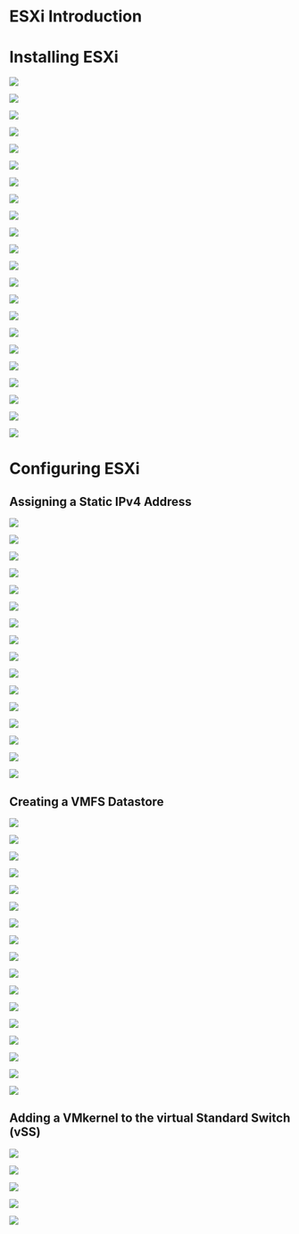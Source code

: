 # ESXi Introduction

# Installing ESXi 

![](https://github.com/JonmarCorpuz/Documentations/blob/main/VMWare/Assets/ESXi%20pt5.png)

![](https://github.com/JonmarCorpuz/Documentations/blob/main/VMWare/Assets/ESXi%20pt6.png)

![](https://github.com/JonmarCorpuz/Documentations/blob/main/VMWare/Assets/ESXi%20pt7.png)

![](https://github.com/JonmarCorpuz/Documentations/blob/main/VMWare/Assets/ESXi%20pt8.png)

![](https://github.com/JonmarCorpuz/Documentations/blob/main/VMWare/Assets/ESXi%20pt9.png)

![](https://github.com/JonmarCorpuz/Documentations/blob/main/VMWare/Assets/ESXi%20pt10.png)

![](https://github.com/JonmarCorpuz/Documentations/blob/main/VMWare/Assets/ESXi%20pt11.png)

![](https://github.com/JonmarCorpuz/Documentations/blob/main/VMWare/Assets/ESXi%20pt12.png)

![](https://github.com/JonmarCorpuz/Documentations/blob/main/VMWare/Assets/ESXi%20pt13.png)

![](https://github.com/JonmarCorpuz/Documentations/blob/main/VMWare/Assets/ESXi%20pt14.png)

![](https://github.com/JonmarCorpuz/Documentations/blob/main/VMWare/Assets/ESXi%20pt15.png)

![](https://github.com/JonmarCorpuz/Documentations/blob/main/VMWare/Assets/ESXi%20pt16.png)

![](https://github.com/JonmarCorpuz/Documentations/blob/main/VMWare/Assets/ESXi%20pt17.png)

![](https://github.com/JonmarCorpuz/Documentations/blob/main/VMWare/Assets/ESXi%20pt18.png)

![](https://github.com/JonmarCorpuz/Documentations/blob/main/VMWare/Assets/ESXi%20pt19.png)

![](https://github.com/JonmarCorpuz/Documentations/blob/main/VMWare/Assets/ESXi%20pt20.png)

![](https://github.com/JonmarCorpuz/Documentations/blob/main/VMWare/Assets/ESXi%20pt21.png)

![](https://github.com/JonmarCorpuz/Documentations/blob/main/VMWare/Assets/ESXi%20pt22.png)

![](https://github.com/JonmarCorpuz/Documentations/blob/main/VMWare/Assets/ESXi%20pt23.png)

![](https://github.com/JonmarCorpuz/Documentations/blob/main/VMWare/Assets/ESXi%20pt24.png)

![](https://github.com/JonmarCorpuz/Documentations/blob/main/VMWare/Assets/ESXi%20pt25.png)

![](https://github.com/JonmarCorpuz/Documentations/blob/main/VMWare/Assets/ESXi%20pt26.png)

# Configuring ESXi

## Assigning a Static IPv4 Address

![](https://github.com/JonmarCorpuz/Documentations/blob/main/VMWare/Assets/ESXi%20pt27.png)

![](https://github.com/JonmarCorpuz/Documentations/blob/main/VMWare/Assets/ESXi%20pt28.png)

![](https://github.com/JonmarCorpuz/Documentations/blob/main/VMWare/Assets/ESXi%20pt29.png)

![](https://github.com/JonmarCorpuz/Documentations/blob/main/VMWare/Assets/ESXi%20pt30.png)

![](https://github.com/JonmarCorpuz/Documentations/blob/main/VMWare/Assets/ESXi%20pt31.png)

![](https://github.com/JonmarCorpuz/Documentations/blob/main/VMWare/Assets/ESXi%20pt32.png)

![](https://github.com/JonmarCorpuz/Documentations/blob/main/VMWare/Assets/ESXi%20pt33.png)

![](https://github.com/JonmarCorpuz/Documentations/blob/main/VMWare/Assets/ESXi%20pt34.png)

![](https://github.com/JonmarCorpuz/Documentations/blob/main/VMWare/Assets/ESXi%20pt36.png)

![](https://github.com/JonmarCorpuz/Documentations/blob/main/VMWare/Assets/ESXi%20pt37.png)

![](https://github.com/JonmarCorpuz/Documentations/blob/main/VMWare/Assets/ESXi%20pt38.png)

![](https://github.com/JonmarCorpuz/Documentations/blob/main/VMWare/Assets/ESXi%20pt39.png)

![](https://github.com/JonmarCorpuz/Documentations/blob/main/VMWare/Assets/ESXi%20pt40.png)

![](https://github.com/JonmarCorpuz/Documentations/blob/main/VMWare/Assets/ESXi%20pt41.png)

![](https://github.com/JonmarCorpuz/Documentations/blob/main/VMWare/Assets/ESXi%20pt42.png)

![](https://github.com/JonmarCorpuz/Documentations/blob/main/VMWare/Assets/ESXi%20pt43.png)

## Creating a VMFS Datastore

![](https://github.com/JonmarCorpuz/Documentations/blob/main/VMWare/Assets/ESXi%20Datastore%20pt1.png)

![](https://github.com/JonmarCorpuz/Documentations/blob/main/VMWare/Assets/ESXi%20Datastore%20pt2.png)

![](https://github.com/JonmarCorpuz/Documentations/blob/main/VMWare/Assets/ESXi%20Datastore%20pt3.png)

![](https://github.com/JonmarCorpuz/Documentations/blob/main/VMWare/Assets/ESXi%20Datastore%20pt4.png)

![](https://github.com/JonmarCorpuz/Documentations/blob/main/VMWare/Assets/ESXi%20Datastore%20pt5.png)

![](https://github.com/JonmarCorpuz/Documentations/blob/main/VMWare/Assets/ESXi%20Datastore%20pt6.png)

![](https://github.com/JonmarCorpuz/Documentations/blob/main/VMWare/Assets/ESXi%20Datastore%20pt7.png)

![](https://github.com/JonmarCorpuz/Documentations/blob/main/VMWare/Assets/ESXi%20Datastore%20pt8.png)

![](https://github.com/JonmarCorpuz/Documentations/blob/main/VMWare/Assets/ESXi%20Datastore%20pt9.png)

![](https://github.com/JonmarCorpuz/Documentations/blob/main/VMWare/Assets/ESXi%20Datastore%20pt10.png)

![](https://github.com/JonmarCorpuz/Documentations/blob/main/VMWare/Assets/ESXi%20Datastore%20pt11.png)

![](https://github.com/JonmarCorpuz/Documentations/blob/main/VMWare/Assets/ESXi%20Datastore%20pt12.png)

![](https://github.com/JonmarCorpuz/Documentations/blob/main/VMWare/Assets/ESXi%20Datastore%20pt13.png)

![](https://github.com/JonmarCorpuz/Documentations/blob/main/VMWare/Assets/ESXi%20Datastore%20pt14.png)

![](https://github.com/JonmarCorpuz/Documentations/blob/main/VMWare/Assets/ESXi%20Datastore%20pt15.png)

![](https://github.com/JonmarCorpuz/Documentations/blob/main/VMWare/Assets/ESXi%20Datastore%20pt16.png)

![](https://github.com/JonmarCorpuz/Documentations/blob/main/VMWare/Assets/ESXi%20Datastore%20pt17.png)

## Adding a VMkernel to the virtual Standard Switch (vSS)

![](https://github.com/JonmarCorpuz/Documentations/blob/main/VMWare/Assets/ESXi%20VMk%20pt1.png)

![](https://github.com/JonmarCorpuz/Documentations/blob/main/VMWare/Assets/ESXi%20VMk%20pt2.png)

![](https://github.com/JonmarCorpuz/Documentations/blob/main/VMWare/Assets/ESXi%20VMk%20pt3.png)

![](https://github.com/JonmarCorpuz/Documentations/blob/main/VMWare/Assets/ESXi%20VMk%20pt4.png)

![](https://github.com/JonmarCorpuz/Documentations/blob/main/VMWare/Assets/ESXi%20VMk%20pt5.png)

